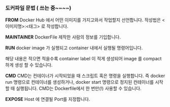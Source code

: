 ### 도커파일 문법 ( 쓰는 중~~~~)

**FROM**
Docker Hub 에서 어떤 이미지를 가지고와서 작업할지 선언합니다. 작성법은 <이미지명>:<태그> 로 작성합니다.

**MAINTAINER**
DockerFile 제작한 사람의 정보를 기입합니다.

**RUN**
docker image 가 실행되고 container 내에서 실행될 명령어입니다.

해당 내용은 적으면 적을수록 container label 이 적게 생성되어 image 를 compact 하게 생성 할 수 있습니다.

**CMD**
CMD는 컨테이너가 시작되었을 때 스크립트 혹은 명령을 실행합니다.
즉 docker run 명령으로 컨테이너를 생성하거나, docker start 명령으로 정지된 컨테이너를 시작할 때 실행됩니다.
CMD는 Dockerfile에서 한 번만(!) 사용할 수 있습니다.

**EXPOSE**
Host 에 연결될 Port를 지정합니다.
